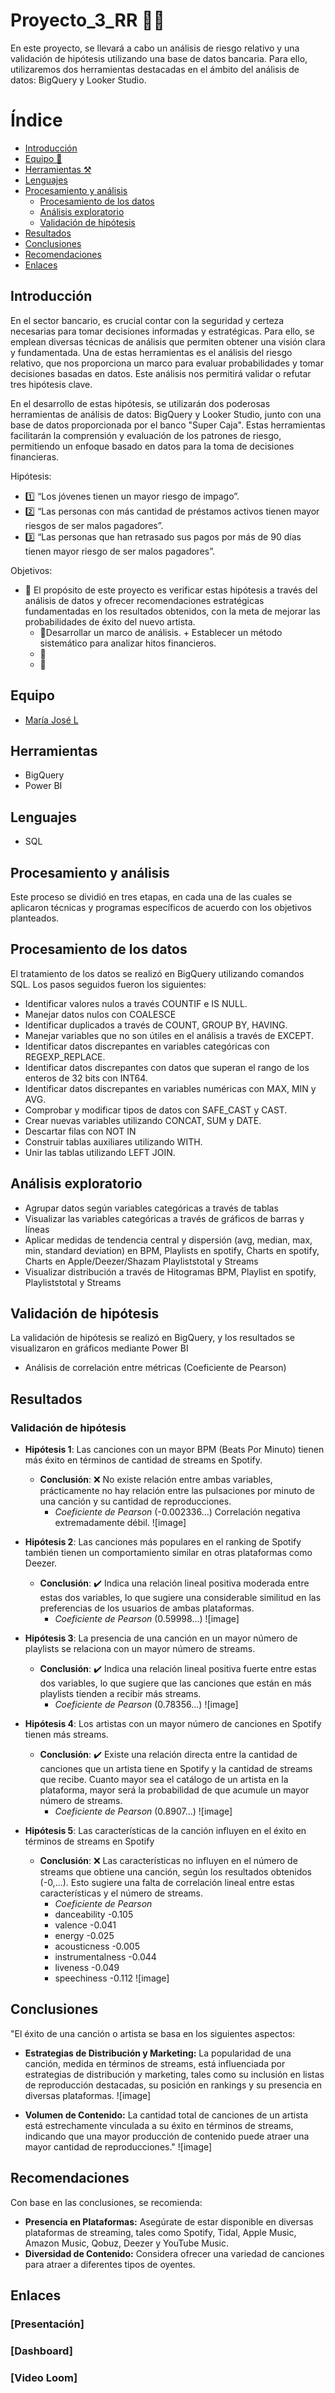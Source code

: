 # Proyecto_3_RR 📓💵
En este proyecto, se llevará a cabo un análisis de riesgo relativo y una validación de hipótesis utilizando una base de datos bancaria. Para ello, utilizaremos dos herramientas destacadas en el ámbito del análisis de datos: BigQuery y Looker Studio.



# Índice 
- [Introducción](#introducción)
- [Equipo 🤝](#equipo)
- [Herramientas :hammer_and_pick:](#herramientas)
- [Lenguajes](#lenguajes)
- [Procesamiento y análisis](#procesamiento-y-análisis)
  - [Procesamiento de los datos](#procesamiento-de-los-datos)
  - [Análisis exploratorio](#análisis-exploratorio)
  - [Validación de hipótesis](#validación-de-hipótesis)
- [Resultados](#resultados)
- [Conclusiones](#conclusiones)
- [Recomendaciones](#recomendaciones)
- [Enlaces](#enlaces)
  
## Introducción
En el sector bancario, es crucial contar con la seguridad y certeza necesarias para tomar decisiones informadas y estratégicas. Para ello, se emplean diversas técnicas de análisis que permiten obtener una visión clara y fundamentada. Una de estas herramientas es el análisis del riesgo relativo, que nos proporciona un marco para evaluar probabilidades y tomar decisiones basadas en datos. Este análisis nos permitirá validar o refutar tres hipótesis clave.

En el desarrollo de estas hipótesis, se utilizarán dos poderosas herramientas de análisis de datos: BigQuery y Looker Studio, junto con una base de datos proporcionada por el banco "Super Caja". Estas herramientas facilitarán la comprensión y evaluación de los patrones de riesgo, permitiendo un enfoque basado en datos para la toma de decisiones financieras.


Hipótesis:
+ :one: “Los jóvenes tienen un mayor riesgo de impago”.
+ 2️⃣ “Las personas con más cantidad de préstamos activos tienen mayor riesgos de ser malos pagadores”.
+ 3️⃣ “Las personas que han retrasado sus pagos por más de 90 días tienen mayor riesgo de ser malos pagadores”.

Objetivos:
+ 🔷 El propósito de este proyecto es verificar estas hipótesis a través del análisis de datos y ofrecer recomendaciones estratégicas fundamentadas en los resultados obtenidos, con la meta de mejorar las probabilidades de éxito del nuevo artista.
  +  🔹Desarrollar un marco de análisis.
		    +  Establecer un método sistemático para analizar hitos financieros.
  +  🔹
  +  🔹
## Equipo 
- [María José L](https://github.com/mariwolves)


## Herramientas
+ BigQuery  
+ Power BI
  
## Lenguajes
+ SQL
## Procesamiento y análisis
Este proceso se dividió en tres etapas, en cada una de las cuales se aplicaron técnicas y programas específicos de acuerdo con los objetivos planteados.
##  Procesamiento de los datos 
El tratamiento de los datos se realizó en BigQuery utilizando comandos SQL. Los pasos seguidos fueron los siguientes:
+ Identificar valores nulos a través COUNTIF e IS NULL.
+ Manejar datos nulos con COALESCE
+ Identificar duplicados a través de COUNT, GROUP BY, HAVING.
+ Manejar variables que no son útiles en el análisis a través de EXCEPT.
+ Identificar datos discrepantes en variables categóricas con REGEXP_REPLACE.
+ Identificar datos discrepantes con datos que superan el rango de los enteros de 32 bits con INT64.
+ Identificar datos discrepantes en variables numéricas con MAX, MIN y AVG.
+ Comprobar y modificar tipos de datos con SAFE_CAST y CAST.
+ Crear nuevas variables utilizando CONCAT, SUM y DATE.
+ Descartar filas con NOT IN
+ Construir tablas auxiliares utilizando WITH.
+ Unir las tablas utilizando LEFT JOIN.

## Análisis exploratorio
+ Agrupar datos según variables categóricas a través de tablas
+ Visualizar las variables categóricas a través de gráficos de barras y líneas 
+ Aplicar medidas de tendencia central y dispersión (avg, median, max, min, standard deviation) en BPM, Playlists en spotify, Charts en spotify, Charts en Apple/Deezer/Shazam Playliststotal y Streams
+ Visualizar distribución a través de Hitogramas BPM, Playlist en spotify, Playliststotal y Streams

## Validación de hipótesis
La validación de hipótesis se realizó en BigQuery, y los resultados se visualizaron en gráficos mediante Power BI
+ Análisis de correlación entre métricas (Coeficiente de Pearson)

## Resultados
### Validación de hipótesis
  + **Hipótesis 1**: Las canciones con un mayor BPM (Beats Por Minuto) tienen más éxito en términos de cantidad de streams en Spotify.
    + **Conclusión**: :x: No existe relación entre ambas variables, prácticamente no hay relación entre las pulsaciones por minuto de una canción y su cantidad de reproducciones.
      + *Coeficiente de Pearson* (-0.002336...) Correlación negativa extremadamente débil. 
![image]

  + **Hipótesis 2**: Las canciones más populares en el ranking de Spotify también tienen un comportamiento similar en otras plataformas como Deezer.
    + **Conclusión**: :heavy_check_mark: Indica una relación lineal positiva moderada entre estas dos variables, lo que sugiere una considerable similitud en las preferencias de los usuarios de ambas plataformas.
      + *Coeficiente de Pearson* (0.59998...) 
![image]

  + **Hipótesis 3**: La presencia de una canción en un mayor número de playlists se relaciona con un mayor número de streams.
    + **Conclusión**: :heavy_check_mark: Indica una relación lineal positiva fuerte entre estas dos variables, lo que sugiere que las canciones que están en más playlists tienden a recibir más streams.
      + *Coeficiente de Pearson* (0.78356...)
![image]
  + **Hipótesis 4**: Los artistas con un mayor número de canciones en Spotify tienen más streams.
    + **Conclusión**: :heavy_check_mark: Existe una relación directa entre la cantidad de canciones que un artista tiene en Spotify y la cantidad de streams que recibe. Cuanto mayor sea el catálogo de un artista en la plataforma, mayor será la probabilidad de que acumule un mayor número de streams.
      + *Coeficiente de Pearson* (0.8907...)
![image]

  + **Hipótesis 5**: Las características de la canción influyen en el éxito en términos de streams en Spotify
    + **Conclusión**: :x: Las características no influyen en el número de streams que obtiene una canción, según los resultados obtenidos (-0,...). Esto sugiere una falta de correlación lineal entre estas características y el número de streams.
      + *Coeficiente de Pearson*
      +  danceability -0.105
      +  valence -0.041
      +  energy -0.025
      +  acousticness -0.005
      +  instrumentalness -0.044
      +  liveness -0.049
      +  speechiness -0.112
![image]

## Conclusiones
"El éxito de una canción o artista se basa en los siguientes aspectos:
+ **Estrategias de Distribución y Marketing:** La popularidad de una canción, medida en términos de streams, está influenciada por estrategias de distribución y marketing, tales como su inclusión en listas de reproducción destacadas, su posición en rankings y su presencia en diversas plataformas.
  ![image]

+ **Volumen de Contenido:** La cantidad total de canciones de un artista está estrechamente vinculada a su éxito en términos de streams, indicando que una mayor producción de contenido puede atraer una mayor cantidad de reproducciones."
  ![image]

## Recomendaciones
Con base en las conclusiones, se recomienda:
+ **Presencia en Plataformas:** Asegúrate de estar disponible en diversas plataformas de streaming, tales como Spotify, Tidal, Apple Music, Amazon Music, Qobuz, Deezer y YouTube Music.
+ **Diversidad de Contenido:** Considera ofrecer una variedad de canciones para atraer a diferentes tipos de oyentes.



## Enlaces
### [Presentación] 
### [Dashboard] 
### [Video Loom] 
